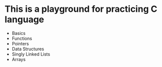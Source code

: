 # This is a playground for practicing C language

- Basics
- Functions
- Pointers
- Data Structures
- Singly Linked Lists
- Arrays
